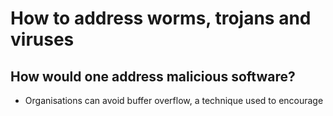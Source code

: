 # How to address worms, trojans and viruses

## How would one address malicious software?

- Organisations can avoid buffer overflow, a technique used to encourage 